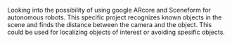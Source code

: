 Looking into the possibility of using google ARcore and Sceneform for autonomous robots. This specific project recognizes known objects in the scene and finds the distance between the camera and the object. This could be used for localizing objects of interest or avoiding spesific objects. 
